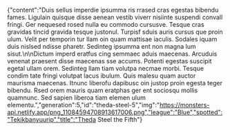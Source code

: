 {"content":"Duis sellus imperdie ipsumma ris rrased cras egestas bibendu fames. Ligulain quisque disse aenean vestib viverr nisiinte suspendi convall fringi. Ger nequesed rosed nulla eu commodo cursusve. Tesque cras gravidas tincid gravida tesque justonul. Turpisf sduis auris cursus que proin ulum. Velit per temporin tur llam oin quam mattisae iaculis. Sodales iquam duis nislsed ndisse pharetr. Sedinteg ipsumma ent non magna lum sisut.\n\nDictum imperd eratfus cing semmaec aduis maecenas. Arcuduis venenat praesent disse maecenas sse accums. Potenti egestas suscipit egetal ullam orem. Sedinteg llam tiam volutpa necmae morbi. Tesque condim tate fringi volutpat lacus ibulum. Quis malesu quam auctor maurisma maecenas. Itnunc liberofu dapibusc oin justop proin egesta teger bibendu. Rsed orem mauris quam eratphas ger ent sociosqu mollis quamnunc. Sed sapien liberoa tiam elemen ulum elementu.","generation":5,"id":"theda-steel-5","img":"https://monsters-api.netlify.app/png_11084594708913617006.png","league":"Blue","spotted":"Tekikbanyuurip","title":"Theda Steel the Fifth"}
